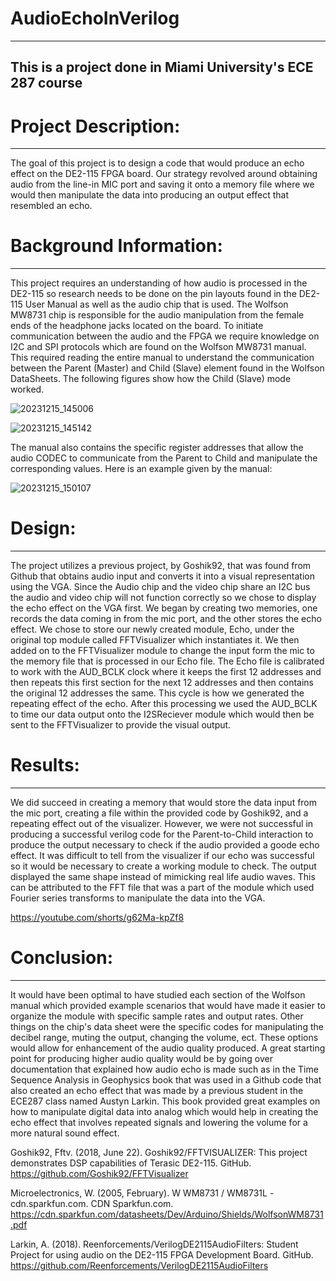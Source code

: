# AudioEchoInVerilog
---
This is a project done in Miami University's ECE 287 course
---
# Project Description:
---
The goal of this project is to design a code that would produce an echo effect on the DE2-115 FPGA board. Our strategy revolved around obtaining audio from the line-in MIC port and saving it onto a memory file where we would then manipulate the data into producing an output effect that resembled an echo.

# Background Information:
---
This project requires an understanding of how audio is processed in the DE2-115 so research needs to be done on the pin layouts found in the DE2-115 User Manual as well as the audio chip that is used. The Wolfson MW8731 chip is responsible for the audio manipulation from the female ends of the headphone jacks located on the board. To initiate communication between the audio and the FPGA we require knowledge on I2C and SPI protocols which are found on the Wolfson MW8731 manual. This required reading the entire manual to understand the communication between the Parent (Master) and Child (Slave) element found in the Wolfson DataSheets. The following figures show how the Child (Slave) mode worked.

![20231215_145006](https://github.com/ornelafr/AudioEchoInVerilog/assets/153780710/d30431dd-302e-4797-b359-819cb61a1ca8)

![20231215_145142](https://github.com/ornelafr/AudioEchoInVerilog/assets/153780710/bd79f143-1250-4004-9471-dd4565d71e12)

 The manual also contains the specific register addresses that allow the audio CODEC to communicate from the Parent to Child and manipulate the corresponding values. 
 Here is an example given by the manual:

![20231215_150107](https://github.com/ornelafr/AudioEchoInVerilog/assets/153780710/f71ff972-ebd6-4ead-bed8-8b4b5ca84fe8)


# Design:
---
The project utilizes a previous project, by Goshik92, that was found from Github that obtains audio input and converts it into a visual representation using the VGA. Since the Audio chip and the video chip share an I2C bus the audio and video chip will not function correctly so we chose to display the echo effect on the VGA first. We began by creating two memories, one records the data coming in from the mic port, and the other stores the echo effect. We chose to store our newly created module, Echo,  under the original top module called FFTVisualizer which instantiates it. We then added on to the FFTVisualizer module to change the input form the mic to the memory file that is processed in our Echo file. The Echo file is calibrated to work with the AUD_BCLK clock where it keeps the first 12 addresses and then repeats this first section for the next 12 addresses and then contains the original 12 addresses the same. This cycle is how we generated the repeating effect of the echo. After this processing we used the AUD_BCLK to time our data output onto the I2SReciever module which would then be sent to the FFTVisualizer to provide the visual output.

# Results:
---
We did succeed in creating a memory that would store the data input from the mic port, creating a file within the provided code by Goshik92, and a repeating effect out of the visualizer. However, we were not successful in producing a successful verilog code for the Parent-to-Child interaction to produce the output necessary to check if the audio provided a goode echo effect. It was difficult to tell from the visualizer if our echo was successful so it would be necessary to create a working module to check. The output displayed the same shape instead of mimicking real life audio waves. This can be attributed to the FFT file that was a part of the module which used Fourier series transforms to manipulate the data into the VGA.

https://youtube.com/shorts/g62Ma-kpZf8
# Conclusion:
---
It would have been optimal to have studied each section of the Wolfson manual which provided example scenarios that would have made it easier to organize the module with specific sample rates and output rates. Other things on the chip's data sheet were the specific codes for manipulating the decibel range, muting the output, changing the volume, ect. These options would allow for enhancement of the audio quality produced. A great starting point for producing higher audio quality would be by going over documentation that explained how audio echo is made such as in the Time Sequence Analysis in Geophysics book that was used in a Github code that also created an echo effect that was made by a previous student in the ECE287 class named Austyn Larkin. This book provided great examples on how to manipulate digital data into analog which would help in creating the echo effect that involves repeated signals and lowering the volume for a more natural sound effect.


Goshik92, Fftv. (2018, June 22). Goshik92/FFTVISUALIZER: This project demonstrates DSP capabilities of Terasic DE2-115. GitHub. https://github.com/Goshik92/FFTVisualizer 


Microelectronics, W. (2005, February). W WM8731 / WM8731L - cdn.sparkfun.com. CDN Sparkfun.com. https://cdn.sparkfun.com/datasheets/Dev/Arduino/Shields/WolfsonWM8731.pdf 

Larkin, A. (2018). Reenforcements/VerilogDE2115AudioFilters: Student Project for using audio on the DE2-115 FPGA Development Board. GitHub. https://github.com/Reenforcements/VerilogDE2115AudioFilters 
